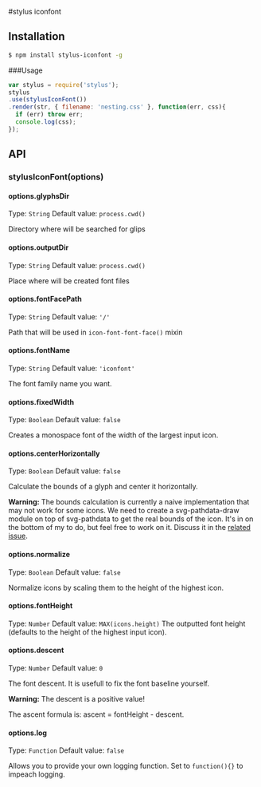 #stylus iconfont

## Installation

```bash
$ npm install stylus-iconfont -g
```

###Usage
```js
var stylus = require('stylus');
stylus
.use(stylusIconFont())
.render(str, { filename: 'nesting.css' }, function(err, css){
  if (err) throw err;
  console.log(css);
});

```

## API

### stylusIconFont(options)

#### options.glyphsDir
Type: `String`
Default value: `process.cwd()`

Directory where will be searched for glips

#### options.outputDir
Type: `String`
Default value: `process.cwd()`

Place where will be created font files

#### options.fontFacePath
Type: `String`
Default value: `'/'`

Path that will be used in `icon-font-font-face()` mixin

#### options.fontName
Type: `String`
Default value: `'iconfont'`

The font family name you want.

#### options.fixedWidth
Type: `Boolean`
Default value: `false`

Creates a monospace font of the width of the largest input icon.

#### options.centerHorizontally
Type: `Boolean`
Default value: `false`

Calculate the bounds of a glyph and center it horizontally.

**Warning:** The bounds calculation is currently a naive implementation that
 may not work for some icons. We need to create a svg-pathdata-draw module on
 top of svg-pathdata to get the real bounds of the icon. It's in on the bottom
 of my to do, but feel free to work on it. Discuss it in the
 [related issue](https://github.com/nfroidure/svgicons2svgfont/issues/18).

#### options.normalize
Type: `Boolean`
Default value: `false`

Normalize icons by scaling them to the height of the highest icon.

#### options.fontHeight
Type: `Number`
Default value: `MAX(icons.height)`
The outputted font height  (defaults to the height of the highest input icon).

#### options.descent
Type: `Number`
Default value: `0`

The font descent. It is usefull to fix the font baseline yourself.

**Warning:**  The descent is a positive value!

The ascent formula is: ascent = fontHeight - descent.

#### options.log
Type: `Function`
Default value: `false`

Allows you to provide your own logging function. Set to `function(){}` to
 impeach logging.
 
 
